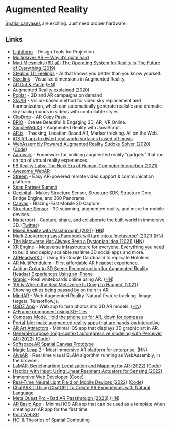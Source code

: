 # Augmented Reality

[Spatial canvases](https://twitter.com/softspaceninja/status/1536695800935370752) are exciting. Just need proper hardware.

## Links

- [Lightform](https://lightform.com/) - Design Tools for Projection.
- [Multiplayer AR — Why it’s quite hard](https://medium.com/6d-ai/multiplayer-ar-why-its-quite-hard-43efdb378418)
- [Matt Miesnieks (6D.ai): The Operating System for Reality is The Future of Everything (2019)](https://www.youtube.com/watch?v=ge5m-UhF6RU)
- [Stealing Ur Feelings](https://github.com/noahlevenson/stealing-ur-feelings) - AI that knows you better than you know yourself.
- [Size.link](https://size.link/) - Visualize dimensions in Augmented Reality.
- [AR Cut & Paste](https://github.com/cyrildiagne/ar-cutpaste) ([HN](https://news.ycombinator.com/item?id=23063486))
- [Augmented Reality explained (2020)](https://vas3k.com/blog/augmented_reality/)
- [Poplar](https://poplar.studio/) - 3D and AR campaigns on demand.
- [SkyAR](https://github.com/jiupinjia/SkyAR) - Vision-based method for video sky replacement and harmonization, which can automatically generate realistic and dramatic sky backgrounds in videos with controllable styles.
- [ClipDrop](https://clipdrop.co/) - AR Copy Paste.
- [BRIO](https://www.experience.briovr.com/) - Create Beautiful & Engaging 3D, AR, VR Online.
- [SimpleWebXR](https://github.com/Rufus31415/Simple-WebXR-Unity) - Augmented Reality with JavaScript.
- [AR.js](https://github.com/AR-js-org/AR.js) - Tracking, Location Based AR, Marker tracking. All on the Web.
- [iOS AR app to distort real world surfaces based off music](https://twitter.com/mattbierner/status/1333918742116397056)
- [WebAssembly Powered Augmented Reality Sudoku Solver (2020)](https://blog.scottlogic.com/2020/01/03/webassembly-sudoku-solver.html) ([Code](https://github.com/ColinEberhardt/wasm-sudoku-solver))
- [Aardvark](https://github.com/aardvarkxr/aardvark) - Framework for building augmented reality "gadgets" that run on top of virtual reality experiences.
- [FB Reality Labs: The Next Era of Human-Computer Interaction (2021)](https://tech.fb.com/inside-facebook-reality-labs-the-next-era-of-human-computer-interaction/)
- [Awesome WebAR](https://github.com/tobiasbueschel/awesome-WebAR)
- [Streem](https://www.streem.com/) - Easy AR-powered remote video support & communication platform.
- [Snap Partner Summit](https://snappartnersummit.com/)
- [Occipital](https://occipital.com/) - Makes Structure Sensor, Structure SDK, Structure Core, Bridge Engine, and 360 Panorama.
- [Canvas](https://canvas.io/) - Blazing-Fast Mobile 3D Capture.
- [Structure Sensor](https://structure.io/) - 3D scanning, augmented reality, and more for mobile devices.
- [Matterport](https://matterport.com/) - Capture, share, and collaborate the built world in immersive 3D. ([Twitter](https://twitter.com/Matterport))
- [Mixed Reality with Passthrough (2021)](https://developer.oculus.com/blog/mixed-reality-with-passthrough/) ([HN](https://news.ycombinator.com/item?id=27939264))
- [Mark Zuckerberg says Facebook will turn into a ‘metaverse’ (2021)](https://www.theverge.com/22588022/mark-zuckerberg-facebook-ceo-metaverse-interview) ([HN](https://news.ycombinator.com/item?id=27930791))
- [The Metaverse Has Always Been a Dystopian Idea (2021)](https://www.vice.com/en/article/v7eqbb/the-metaverse-has-always-been-a-dystopia) ([HN](https://news.ycombinator.com/item?id=28017330))
- [XR Engine](https://github.com/XRFoundation/XREngine) - Metaverse infrastructure for everyone. Everything you need to build and deploy scalable realtime 3D social apps and more.
- [ARHeadsetKit](https://github.com/philipturner/ARHeadsetKit) - Using $5 Google Cardboard to replicate Hololens.
- [AR MultiPendulum](https://github.com/philipturner/ar-multipendulum) - First affordable AR headset experience.
- [Adding Color to 3D Scene Reconstruction for Augmented Reality Headset Experiences Using an iPhone](https://github.com/philipturner/scene-color-reconstruction)
- [Grapic](https://www.grapic.co/) - Real whiteboards online using AR. ([HN](https://news.ycombinator.com/item?id=29225588))
- [‘AR Is Where the Real Metaverse Is Going to Happen’ (2021)](https://www.wired.com/story/john-hanke-niantic-augmented-reality-real-metaverse/)
- [Showing cities being passed by on train in AR](https://twitter.com/V_Kurbatov/status/1465311637771071490)
- [MindAR](https://github.com/hiukim/mind-ar-js) - Web Augmented Reality. Natural feature tracking. Image targets. Tensorflow.js.
- [USDZ App](https://usdz.app/) - Web app to turn photos into 3D AR models. ([HN](https://news.ycombinator.com/item?id=29764785))
- [A-Frame component using 3D-Tiles](https://github.com/nytimes/aframe-loader-3dtiles-component)
- [Compass Mode. Hold the phone up for AR, down for compass](https://twitter.com/AndrewHartAR/status/1499061786565386243)
- [Portal-ble: make augmented reality apps that are hands-on interactive](https://portalble.cs.brown.edu/)
- [AR Art Attractors](https://github.com/ynagatomo/ARArtAttractors) - Minimal iOS app that displays 3D graphic art in AR.
- [General-purpose, long-context autoregressive modeling with Perceiver AR (2022)](https://arxiv.org/abs/2202.07765) ([Code](https://github.com/google-research/perceiver-ar))
- [SoftspaceAR Spatial Canvas Prototype](https://twitter.com/softspaceninja/status/1536695800935370752)
- [Magic Leap 2](https://www.magicleap.com/en-us/magic-leap-2-video) - Most immersive AR platform for enterprise. ([HN](https://news.ycombinator.com/item?id=33041677))
- [AlvaAR](https://github.com/alanross/AlvaAR) - Real time visual SLAM algorithm running as WebAssembly, in the browser.
- [LaMAR: Benchmarking Localization and Mapping for AR (2022)](https://lamar.ethz.ch/) ([Code](https://github.com/microsoft/lamar-benchmark))
- [Haptics with Input: Using Linear Resonant Actuators for Sensing (2022)](https://ai.googleblog.com/2020/11/haptics-with-input-using-linear.html)
- [Immersive Web Developer](https://immersiveweb.dev/) ([Code](https://github.com/immersive-web/immersiveweb.dev))
- [Real-Time Neural Light Field on Mobile Devices (2022)](https://arxiv.org/abs/2212.08057) ([Code](https://github.com/snap-research/MobileR2L))
- [ChatARKit: Using ChatGPT to Create AR Experiences with Natural Language](https://github.com/trzy/ChatARKit)
- [Meta Quest Pro – Bad AR Passthrough (2023)](https://kguttag.com/2023/01/03/meta-quest-pro-part-1-unbelievably-bad-ar-passthrough/) ([HN](https://news.ycombinator.com/item?id=34239684))
- [AR Basic App](https://github.com/ynagatomo/ARBasicApp) - Minimal iOS AR app that can be used as a template when creating an AR app for the first time.
- [Rust WebXR](https://github.com/servo/webxr)
- [HCI & Theories of Spatial Computing](https://github.com/ddiakopoulos/spatial-computing-fundamentals)
